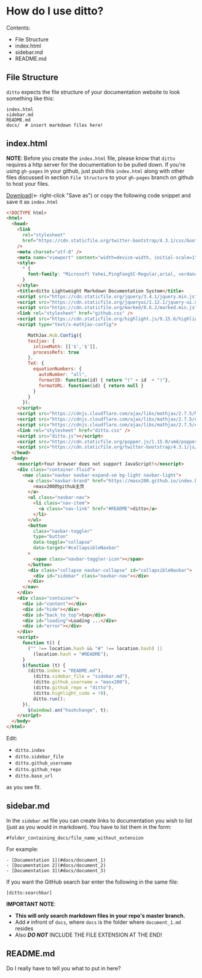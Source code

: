 # How do I use ditto?

Contents:

- File Structure
- index.html
- sidebar.md
- README.md

## File Structure

`ditto` expects the file structure of your documentation website to look
something like this:

    index.html
    sidebar.md
    README.md
    docs/  # insert markdown files here!

## index.html

**NOTE**: Before you create the `index.html` file, please know that `ditto`
requires a http server for the documentation to be pulled down. If you're using
`gh-pages` in your github, just push this `index.html` along with other files
discussed in section `File Structure` to your `gh-pages` branch on github to
host your files.

[Download][index_file](<- right-click "Save as") or copy the following code
snippet and save it as `index.html`

```html
<!DOCTYPE html>
<html>
  <head>
    <link
      rel="stylesheet"
      href="https://cdn.staticfile.org/twitter-bootstrap/4.3.1/css/bootstrap.min.css"
    />
    <meta charset="utf-8" />
    <meta name="viewport" content="width=device-width, initial-scale=1" />
    <style>
      * {
        font-family: "Microsoft Yahei,PingFangSC-Regular,arial, verdana, sans-serif";
      }
    </style>
    <title>ditto Lightweight Markdown Documentation System</title>
    <script src="https://cdn.staticfile.org/jquery/3.4.1/jquery.min.js"></script>
    <script src="https://cdn.staticfile.org/jqueryui/1.12.1/jquery-ui.min.js"></script>
    <script src="https://cdn.staticfile.org/marked/0.6.2/marked.min.js"></script>
    <link rel="stylesheet" href="github.css" />
    <script src="https://cdn.staticfile.org/highlight.js/9.15.6/highlight.min.js"></script>
    <script type="text/x-mathjax-config">

        MathJax.Hub.Config({
        tex2jax: {
          inlineMath: [['$','$']],
          processRefs: true
        },
        TeX: {
          equationNumbers: {
            autoNumber: "all",
            formatID: function(id) { return "(" + id  + ")"},
            formatURL: function(id) { return null }
          }
        }
      });
    </script>
    <script src="https://cdnjs.cloudflare.com/ajax/libs/mathjax/2.7.5/MathJax.js"></script>
    <script src="https://cdnjs.cloudflare.com/ajax/libs/mathjax/2.7.5/extensions/MathMenu.js"></script>
    <script src="https://cdnjs.cloudflare.com/ajax/libs/mathjax/2.7.5/extensions/MathZoom.js"></script>
    <link rel="stylesheet" href="ditto.css" />
    <script src="ditto.js"></script>
    <script src="https://cdn.staticfile.org/popper.js/1.15.0/umd/popper.min.js"></script>
    <script src="https://cdn.staticfile.org/twitter-bootstrap/4.3.1/js/bootstrap.min.js"></script>
  </head>
  <body>
    <noscript>Your browser does not support JavaScript!</noscript>
    <div class="container-fluid">
      <nav class="navbar navbar-expand-sm bg-light navbar-light">
        <a class="navbar-brand" href="https://masx200.github.io/index.html"
          >masx200的github主页
        </a>
        <ul class="navbar-nav">
          <li class="nav-item">
            <a class="nav-link" href="#README">ditto</a>
          </li>
        </ul>
        <button
          class="navbar-toggler"
          type="button"
          data-toggle="collapse"
          data-target="#collapsibleNavbar"
        >
          <span class="navbar-toggler-icon"></span>
        </button>
        <div class="collapse navbar-collapse" id="collapsibleNavbar">
          <div id="sidebar" class="navbar-nav"></div>
        </div>
      </nav>
    </div>
    <div class="container">
      <div id="content"></div>
      <div id="hide"></div>
      <div id="back_to_top">top</div>
      <div id="loading">Loading ...</div>
      <div id="error"></div>
    </div>
    <script>
      function t() {
        ("" !== location.hash && "#" !== location.hash) ||
          (location.hash = "#README");
      }
      $(function (t) {
        (ditto.index = "README.md"),
          (ditto.sidebar_file = "sidebar.md"),
          (ditto.github_username = "masx200"),
          (ditto.github_repo = "ditto"),
          (ditto.highlight_code = !0),
          ditto.run();
      }),
        $(window).on("hashchange", t);
    </script>
  </body>
</html>
```

Edit:

- `ditto.index`
- `ditto.sidebar_file`
- `ditto.github_username`
- `ditto.github_repo`
- `ditto.base_url`

as you see fit.

## sidebar.md

In the `sidebar.md` file you can create links to documentation you wish to list
(just as you would in markdown). You have to list them in the form:

    #folder_containing_docs/file_name_without_extension

For example:

    - [Documentation 1](#docs/document_1)
    - [Documentation 2](#docs/document_2)
    - [Documentation 3](#docs/document_3)

If you want the GitHub search bar enter the following in the same file:

    [ditto:searchbar]

**IMPORTANT NOTE**:

- **This will only search markdown files in your repo's master branch.**
- Add `#` infront of `docs`, where `docs` is the folder where `document_1.md` resides
- Also **_DO NOT_** INCLUDE THE FILE EXTENSION AT THE END!

## README.md

Do I really have to tell you what to put in here?

[index_file]: http://raw.githubusercontent.com/chutsu/ditto/master/ver/latest/index.html
